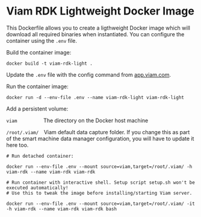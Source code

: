 # Viam RDK Lightweight Docker Image

This Dockerfile allows you to create a ligthweight Docker image which will download all required binaries when instantiated.
You can configure the container using the ```.env``` file.

Build the container image:
```
docker build -t viam-rdk-light .
```

Update the ```.env``` file with the config command from [app.viam.com](https://app.viam.com).

Run the container image:
```
docker run -d --env-file .env --name viam-rdk-light viam-rdk-light
```

Add a persistent volume:

```viam```&emsp;&emsp;&emsp;&emsp;&emsp;The directory on the Docker host machine

```/root/.viam/```&emsp;Viam default data capture folder. If you change this as part of the smart machine data manager configuration, you will have to update it here too.

```
# Run detached container:

docker run --env-file .env --mount source=viam,target=/root/.viam/ -h viam-rdk --name viam-rdk viam-rdk

# Run container with interactive shell. Setup script setup.sh won't be executed automatically!
# Use this to tweak the image before installing/starting Viam server.

docker run --env-file .env --mount source=viam,target=/root/.viam/ -it -h viam-rdk --name viam-rdk viam-rdk bash
```
